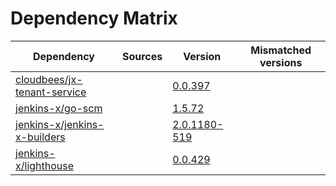 # Dependency Matrix

Dependency | Sources | Version | Mismatched versions
---------- | ------- | ------- | -------------------
[cloudbees/jx-tenant-service](https://github.com/cloudbees/jx-tenant-service) |  | [0.0.397](https://github.com/cloudbees/jx-tenant-service/releases/tag/v0.0.397) | 
[jenkins-x/go-scm](https://github.com/jenkins-x/go-scm) |  | [1.5.72]() | 
[jenkins-x/jenkins-x-builders](https://github.com/jenkins-x/jenkins-x-builders) |  | [2.0.1180-519]() | 
[jenkins-x/lighthouse](https://github.com/jenkins-x/lighthouse) |  | [0.0.429]() | 
